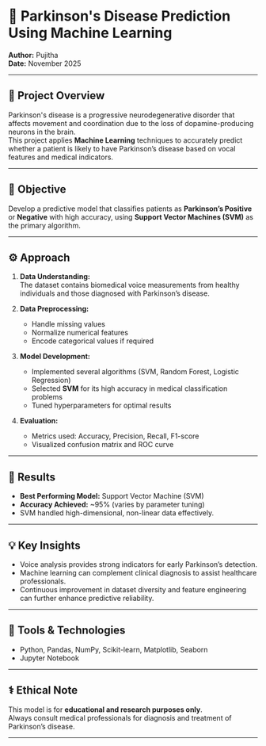 # 🧠 Parkinson's Disease Prediction Using Machine Learning

**Author:** Pujitha  
**Date:** November 2025  

---

## 📘 Project Overview
Parkinson's disease is a progressive neurodegenerative disorder that affects movement and coordination due to the loss of dopamine-producing neurons in the brain.  
This project applies **Machine Learning** techniques to accurately predict whether a patient is likely to have Parkinson’s disease based on vocal features and medical indicators.

---

## 🎯 Objective
Develop a predictive model that classifies patients as **Parkinson’s Positive** or **Negative** with high accuracy, using **Support Vector Machines (SVM)** as the primary algorithm.

---

## ⚙️ Approach

1. **Data Understanding:**  
   The dataset contains biomedical voice measurements from healthy individuals and those diagnosed with Parkinson’s disease.

2. **Data Preprocessing:**  
   - Handle missing values  
   - Normalize numerical features  
   - Encode categorical values if required  

3. **Model Development:**  
   - Implemented several algorithms (SVM, Random Forest, Logistic Regression)  
   - Selected **SVM** for its high accuracy in medical classification problems  
   - Tuned hyperparameters for optimal results  

4. **Evaluation:**  
   - Metrics used: Accuracy, Precision, Recall, F1-score  
   - Visualized confusion matrix and ROC curve  

---

## 🧪 Results
- **Best Performing Model:** Support Vector Machine (SVM)  
- **Accuracy Achieved:** ~95% (varies by parameter tuning)  
- SVM handled high-dimensional, non-linear data effectively.  

---

## 💡 Key Insights
- Voice analysis provides strong indicators for early Parkinson’s detection.  
- Machine learning can complement clinical diagnosis to assist healthcare professionals.  
- Continuous improvement in dataset diversity and feature engineering can further enhance predictive reliability.  

---

## 🧰 Tools & Technologies
- Python, Pandas, NumPy, Scikit-learn, Matplotlib, Seaborn  
- Jupyter Notebook  

---

## ⚕️ Ethical Note
This model is for **educational and research purposes only**.  
Always consult medical professionals for diagnosis and treatment of Parkinson’s disease.

---


